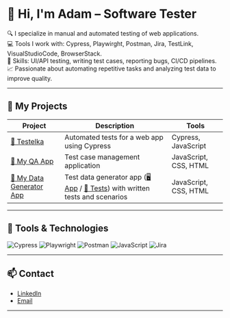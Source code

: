 # 👋 Hi, I'm Adam – Software Tester

🔍 I specialize in manual and automated testing of web applications.  
💻 Tools I work with: Cypress, Playwirght, Postman, Jira, TestLink, VisualStudioCode, BrowserStack.        
📜 Skills: UI/API testing, writing test cases, reporting bugs, CI/CD pipelines.                     
📈 Passionate about automating repetitive tasks and analyzing test data to improve quality.        

---

## 🚀 My Projects

| Project | Description | Tools |
|---------|-------------|-------|
| [🔗 Testelka](https://github.com/adamkgt/test_auto)                   | Automated tests for a web app using Cypress                | Cypress, JavaScript   |
| [🔗 My QA App](https://adamkgt.github.io/QAApp/)                      | Test case management application                            | JavaScript, CSS, HTML |
| [🔗 My Data Generator App](https://adamkgt.github.io/DataGenerator/)  | Test data generator app ([🖥 App](https://adamkgt.github.io/DataGenerator/) / [🧪 Tests](https://github.com/adamkgt/DataGenerator)) with written tests and scenarios | JavaScript, CSS, HTML |



---

## 🧰 Tools & Technologies

![Cypress](https://img.shields.io/badge/-Cypress-17202C?style=for-the-badge&logo=cypress&logoColor=white)
![Playwright](https://img.shields.io/badge/-Playwright-2EAD33?style=for-the-badge&logo=playwright&logoColor=white)
![Postman](https://img.shields.io/badge/-Postman-FF6C37?style=for-the-badge&logo=postman&logoColor=white)
![JavaScript](https://img.shields.io/badge/-JavaScript-F7DF1E?style=for-the-badge&logo=javascript&logoColor=black)
![Jira](https://img.shields.io/badge/-Jira-0052CC?style=for-the-badge&logo=jira&logoColor=white)

---

## 📫 Contact

- [LinkedIn](https://www.linkedin.com/in/adam-kogut/)
- [Email](mailto:adamkgt@gmail.com)

---
